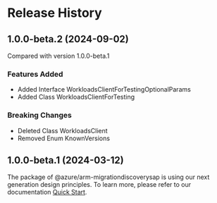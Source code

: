 # Release History
    
## 1.0.0-beta.2 (2024-09-02)
Compared with version 1.0.0-beta.1
    
### Features Added

  - Added Interface WorkloadsClientForTestingOptionalParams
  - Added Class WorkloadsClientForTesting

### Breaking Changes

  - Deleted Class WorkloadsClient
  - Removed Enum KnownVersions
    
    
## 1.0.0-beta.1 (2024-03-12)

The package of @azure/arm-migrationdiscoverysap is using our next generation design principles. To learn more, please refer to our documentation [Quick Start](https://aka.ms/azsdk/js/mgmt/quickstart ).
